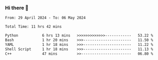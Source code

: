 ### Hi there 👋

<!--
**ututono/ututono** is a ✨ _special_ ✨ repository because its `README.md` (this file) appears on your GitHub profile.

Here are some ideas to get you started:

- 🔭 I’m currently working on ...
- 🌱 I’m currently learning ...
- 👯 I’m looking to collaborate on ...
- 🤔 I’m looking for help with ...
- 💬 Ask me about ...
- 📫 How to reach me: ...
- 😄 Pronouns: ...
- ⚡ Fun fact: ...
-->



<!--START_SECTION:waka-->

```txt
From: 29 April 2024 - To: 06 May 2024

Total Time: 11 hrs 42 mins

Python           6 hrs 13 mins   >>>>>>>>>>>>>------------   53.22 %
Bash             1 hr 20 mins    >>>----------------------   11.50 %
YAML             1 hr 18 mins    >>>----------------------   11.22 %
Shell Script     1 hr 18 mins    >>>----------------------   11.13 %
C++              47 mins         >>-----------------------   06.80 %
```

<!--END_SECTION:waka-->
